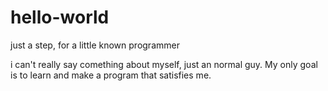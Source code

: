 # hello-world

just a step, for a little known programmer

i can't really say comething about myself, just an normal guy. My only goal is to learn
and make a program that satisfies me.
